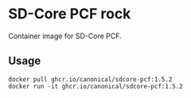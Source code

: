 # SD-Core PCF rock

Container image for SD-Core PCF.

## Usage

```console
docker pull ghcr.io/canonical/sdcore-pcf:1.5.2
docker run -it ghcr.io/canonical/sdcore-pcf:1.5.2
```
